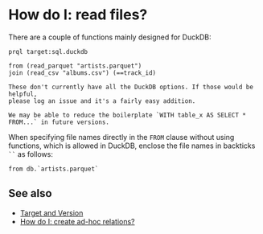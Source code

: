 # How do I: read files?

There are a couple of functions mainly designed for DuckDB:

```prql
prql target:sql.duckdb

from (read_parquet "artists.parquet")
join (read_csv "albums.csv") (==track_id)
```

```admonish note
These don't currently have all the DuckDB options. If those would be helpful,
please log an issue and it's a fairly easy addition.
```

```admonish info
We may be able to reduce the boilerplate `WITH table_x AS SELECT * FROM...` in future versions.
```

When specifying file names directly in the `FROM` clause without using
functions, which is allowed in DuckDB, enclose the file names in backticks
` `` ` as follows:

```prql
from db.`artists.parquet`
```

## See also

- [Target and Version](../project/target.md)
- [How do I: create ad-hoc relations?](./relation-literals.md)
